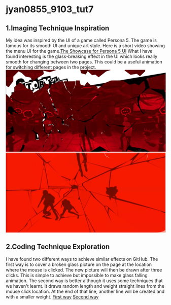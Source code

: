 # jyan0855_9103_tut7



## 1.Imaging Technique Inspiration

My idea was inspired by the UI of a game called Persona 5. The game is famous for its smooth UI and unique art style. Here is a short video showing the menu UI for the game.[The Showcase for Persona 5 UI](https://www.youtube.com/watch?v=VqJnmphV9R8)
What I have found interesting is the glass-breaking effect in the UI which looks really smooth for changing between two pages. This could be a useful animation for switching different pages in the project.
![An image](assets/Shatter.PNG)
![An image](assets/Shatter2.PNG)


## 2.Coding Technique Exploration

I have found two different ways to achieve similar effects on GitHub. 
The first way is to cover a broken glass picture on the page at the location where the mouse is clicked. The new picture will then be drawn after three clicks. This is simple to achieve but impossible to make glass falling animation.
The second way is better although it uses some techniques that we haven't learnt. It draws random length and weight straight lines from the mouse click location. At the end of that line, another line will be created and with a smaller weight. 
[First way](https://github.com/3daddict/glass-shatter-effect)
[Second way](https://github.com/leils/shatter-sim)
